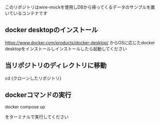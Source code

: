 このリポジトリはwire-mockを使用しDBから帰ってくるデータのサンプルを置いているコンテナです

## docker desktopのインストール
https://www.docker.com/products/docker-desktop/
からOSに応じたdocker desktopをインストールしインストールしたら起動してください

## 当リポジトリのディレクトリに移動
cd {クローンしたリポジトリ} 

## dockerコマンドの実行
docker compose up

をターミナルで実行してください
